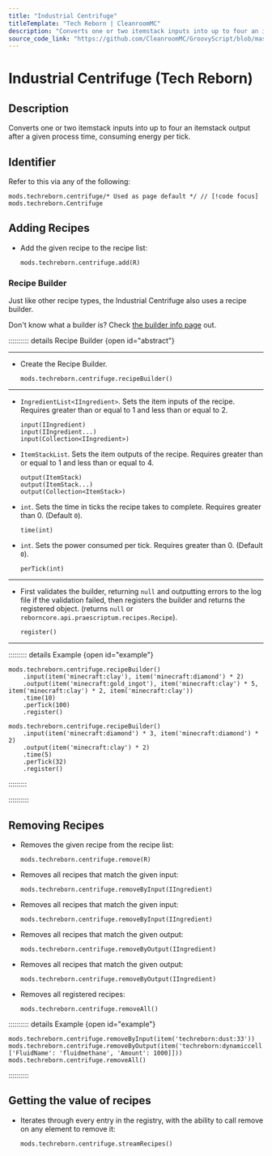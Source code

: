 ```yaml
---
title: "Industrial Centrifuge"
titleTemplate: "Tech Reborn | CleanroomMC"
description: "Converts one or two itemstack inputs into up to four an itemstack output after a given process time, consuming energy per tick."
source_code_link: "https://github.com/CleanroomMC/GroovyScript/blob/master/src/main/java/com/cleanroommc/groovyscript/compat/mods/techreborn/Centrifuge.java"
---
```


# Industrial Centrifuge (Tech Reborn)

## Description

Converts one or two itemstack inputs into up to four an itemstack output after a given process time, consuming energy per tick.

## Identifier

Refer to this via any of the following:

```groovy:no-line-numbers {1}
mods.techreborn.centrifuge/* Used as page default */ // [!code focus]
mods.techreborn.Centrifuge
```


## Adding Recipes

- Add the given recipe to the recipe list:

    ```groovy:no-line-numbers
    mods.techreborn.centrifuge.add(R)
    ```


### Recipe Builder

Just like other recipe types, the Industrial Centrifuge also uses a recipe builder.

Don't know what a builder is? Check [the builder info page](../../getting_started/builder.md) out.

:::::::::: details Recipe Builder {open id="abstract"}

---

- Create the Recipe Builder.

    ```groovy:no-line-numbers
    mods.techreborn.centrifuge.recipeBuilder()
    ```

---

- `IngredientList<IIngredient>`. Sets the item inputs of the recipe. Requires greater than or equal to 1 and less than or equal to 2.

    ```groovy:no-line-numbers
    input(IIngredient)
    input(IIngredient...)
    input(Collection<IIngredient>)
    ```

- `ItemStackList`. Sets the item outputs of the recipe. Requires greater than or equal to 1 and less than or equal to 4.

    ```groovy:no-line-numbers
    output(ItemStack)
    output(ItemStack...)
    output(Collection<ItemStack>)
    ```

- `int`. Sets the time in ticks the recipe takes to complete. Requires greater than 0. (Default `0`).

    ```groovy:no-line-numbers
    time(int)
    ```

- `int`. Sets the power consumed per tick. Requires greater than 0. (Default `0`).

    ```groovy:no-line-numbers
    perTick(int)
    ```

---

- First validates the builder, returning `null` and outputting errors to the log file if the validation failed, then registers the builder and returns the registered object. (returns `null` or `reborncore.api.praescriptum.recipes.Recipe`).

    ```groovy:no-line-numbers
    register()
    ```

---

::::::::: details Example {open id="example"}
```groovy:no-line-numbers
mods.techreborn.centrifuge.recipeBuilder()
    .input(item('minecraft:clay'), item('minecraft:diamond') * 2)
    .output(item('minecraft:gold_ingot'), item('minecraft:clay') * 5, item('minecraft:clay') * 2, item('minecraft:clay'))
    .time(10)
    .perTick(100)
    .register()

mods.techreborn.centrifuge.recipeBuilder()
    .input(item('minecraft:diamond') * 3, item('minecraft:diamond') * 2)
    .output(item('minecraft:clay') * 2)
    .time(5)
    .perTick(32)
    .register()
```

:::::::::

::::::::::

## Removing Recipes

- Removes the given recipe from the recipe list:

    ```groovy:no-line-numbers
    mods.techreborn.centrifuge.remove(R)
    ```

- Removes all recipes that match the given input:

    ```groovy:no-line-numbers
    mods.techreborn.centrifuge.removeByInput(IIngredient)
    ```

- Removes all recipes that match the given input:

    ```groovy:no-line-numbers
    mods.techreborn.centrifuge.removeByInput(IIngredient)
    ```

- Removes all recipes that match the given output:

    ```groovy:no-line-numbers
    mods.techreborn.centrifuge.removeByOutput(IIngredient)
    ```

- Removes all recipes that match the given output:

    ```groovy:no-line-numbers
    mods.techreborn.centrifuge.removeByOutput(IIngredient)
    ```

- Removes all registered recipes:

    ```groovy:no-line-numbers
    mods.techreborn.centrifuge.removeAll()
    ```

:::::::::: details Example {open id="example"}
```groovy:no-line-numbers
mods.techreborn.centrifuge.removeByInput(item('techreborn:dust:33'))
mods.techreborn.centrifuge.removeByOutput(item('techreborn:dynamiccell').withNbt(['Fluid': ['FluidName': 'fluidmethane', 'Amount': 1000]]))
mods.techreborn.centrifuge.removeAll()
```

::::::::::

## Getting the value of recipes

- Iterates through every entry in the registry, with the ability to call remove on any element to remove it:

    ```groovy:no-line-numbers
    mods.techreborn.centrifuge.streamRecipes()
    ```
